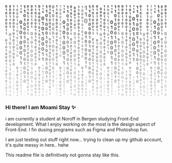 <!--
### Hi there 👋
**MoamiStay/MoamiStay** is a ✨ _special_ ✨ repository because its `README.md` (this file) appears on your GitHub profile.

Here are some ideas to get you started:

- 🔭 I’m currently working on ...
- 🌱 I’m currently learning ...
- 👯 I’m looking to collaborate on ...
- 🤔 I’m looking for help with ...
- 💬 Ask me about ...
- 📫 How to reach me: ...
- 😄 Pronouns: ...
- ⚡ Fun fact: ...
-->

<!--
![Decoration](./github-profile.png "Decoration")  -->
![binary](./pngfind.com-binary-png-2120777.png "Binary")

### Hi there! I am Moami Stay ✨

i am currently a student at Noroff in Bergen studying Front-End development.
What I enjoy working on the most is the design aspect of Front-End. I fin dusing programs such as Figma and Photoshop fun.

I am just testing out stuff right now... trying to clean up my github account, it's quite messy in here.. hehe

This readme file is definitively not gonna stay like this. 
